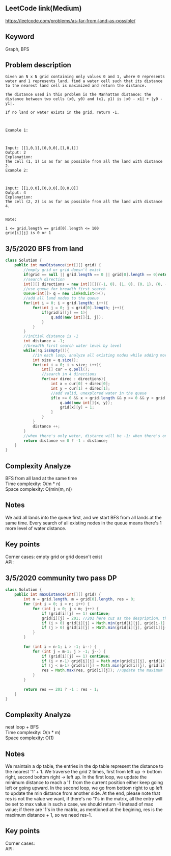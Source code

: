## LeetCode link(Medium)
https://leetcode.com/problems/as-far-from-land-as-possible/

## Keyword
Graph, BFS

## Problem description
```
Given an N x N grid containing only values 0 and 1, where 0 represents water and 1 represents land, find a water cell such that its distance to the nearest land cell is maximized and return the distance.

The distance used in this problem is the Manhattan distance: the distance between two cells (x0, y0) and (x1, y1) is |x0 - x1| + |y0 - y1|.

If no land or water exists in the grid, return -1.

 

Example 1:



Input: [[1,0,1],[0,0,0],[1,0,1]]
Output: 2
Explanation: 
The cell (1, 1) is as far as possible from all the land with distance 2.
Example 2:



Input: [[1,0,0],[0,0,0],[0,0,0]]
Output: 4
Explanation: 
The cell (2, 2) is as far as possible from all the land with distance 4.
 

Note:

1 <= grid.length == grid[0].length <= 100
grid[i][j] is 0 or 1
```
## 3/5/2020 BFS from land

```java
class Solution {
    public int maxDistance(int[][] grid) {
        //empty grid or grid doesn't exist
        if(grid == null || grid.length == 0 || grid[0].length == 0)return -1;
        //search direction
        int[][] directions = new int[][]{{-1, 0}, {1, 0}, {0, 1}, {0, -1}};
        //use queue for breadth first search
        Queue<int[]> q = new LinkedList<>();
        //add all land nodes to the queue
        for(int i = 0; i < grid.length; i++){
            for(int j = 0; j < grid[0].length; j++){
                if(grid[i][j] == 1){
                    q.add(new int[]{i, j});
                }
            }
        }
        //initial distance is -1
        int distance = -1;
        //breadth first search water level by level
        while(!q.isEmpty()){
            //in each loop, analyze all existing nodes while adding more nodes for the next loop
            int size = q.size();
            for(int i = 0; i < size; i++){
                int[] cur = q.poll();
                //search in 4 directions
                for(var direc : directions){
                    int x = cur[0] + direc[0];
                    int y = cur[1] + direc[1];
                    //add valid, unexplored water in the queue
                    if(x >= 0 && x < grid.length && y >= 0 && y < grid[0].length && grid[x][y] == 0){
                        q.add(new int[]{x, y});
                        grid[x][y] = 1;
                    }
                }
            }
            distance ++;
        }
        //when there's only water, distance will be -1; when there's only land, distance will be 0
        return distance <= 0 ? -1 : distance;
    }
}
```

## Complexity Analyze
BFS from all land at the same time\
Time complexity: O(m * n)\
Space complexity: O(min(m, n))

## Notes
We add all lands into the queue first, and we start BFS from all lands at the same time. Every search of all existing nodes in the queue means there's 1 more level of water distance.

## Key points
Corner cases: empty grid or grid doesn't exist\
API:

## 3/5/2020 community two pass DP

```java
class Solution {
    public int maxDistance(int[][] grid) {
        int n = grid.length, m = grid[0].length, res = 0;
        for (int i = 0; i < n; i++) {
            for (int j = 0; j < m; j++) {
                if (grid[i][j] == 1) continue;
                grid[i][j] = 201; //201 here cuz as the despription, the size won't exceed 100.
                if (i > 0) grid[i][j] = Math.min(grid[i][j], grid[i-1][j] + 1);
                if (j > 0) grid[i][j] = Math.min(grid[i][j], grid[i][j-1] + 1);
            }
        }
        
        for (int i = n-1; i > -1; i--) {
            for (int j = m-1; j > -1; j--) {
                if (grid[i][j] == 1) continue;
                if (i < n-1) grid[i][j] = Math.min(grid[i][j], grid[i+1][j] + 1);
                if (j < m-1) grid[i][j] = Math.min(grid[i][j], grid[i][j+1] + 1);
                res = Math.max(res, grid[i][j]); //update the maximum
            }
        }
        
        return res == 201 ? -1 : res - 1;
    }
}
```

## Complexity Analyze
nest loop + BFS\
Time complexity: O(n * m)\
Space complexity: O(1)

## Notes
We maintain a dp table, the entries in the dp table represent the distance to the nearest '1' + 1. We traverse the grid 2 times, first from left up -> bottom right, second bottom right -> left up.
In the first loop, we update the minimum distance to reach a '1' from the current position either keep going left or going upward. In the second loop, we go from bottom right to up left to update the min distance from another side. At the end, please note that res is not the value we want, if there's no '1's in the matrix, all the entry will be set to max value in such a case, we should return -1 instead of max value; if there are '1's in the matrix, as mentioned at the begining, res is the maximum distance + 1, so we need res-1.

## Key points
Corner cases:\
API: 